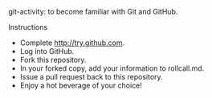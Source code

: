 git-activity: to become familiar with Git and GitHub.

Instructions

* Complete http://try.github.com.
* Log into GitHub.
* Fork this repository.
* In your forked copy, add your information to rollcall.md.
* Issue a pull request back to this repository.
* Enjoy a hot beverage of your choice!
